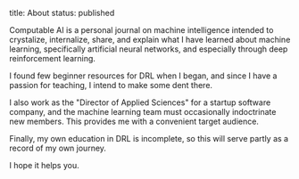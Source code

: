 title: About
status: published

Computable AI is a personal journal on machine intelligence intended to crystalize, internalize, share, and explain what I have learned about machine learning, specifically artificial neural networks, and especially through deep reinforcement learning.

I found few beginner resources for DRL when I began, and since I have a passion for teaching, I intend to make some dent there.

I also work as the "Director of Applied Sciences" for a startup software company, and the machine learning team must occasionally indoctrinate new members. This provides me with a convenient target audience.

Finally, my own education in DRL is incomplete, so this will serve partly as a record of my own journey.

I hope it helps you.

